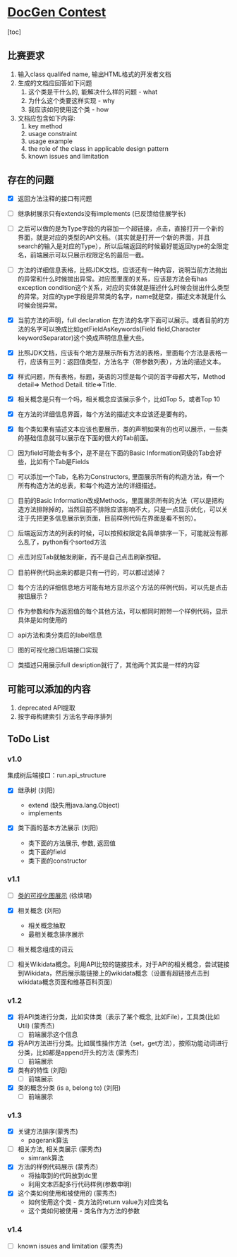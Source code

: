 # [DocGen Contest](https://dysdoc.github.io/docgen2/index.html)

[toc]

## 比赛要求

1. 输入class qualifed name, 输出HTML格式的开发者文档
2. 生成的文档应回答如下问题
   1. 这个类是干什么的, 能解决什么样的问题 - what
   2. 为什么这个类要这样实现 - why
   3. 我应该如何使用这个类 - how
3. 文档应包含如下内容:
   1. key method
   2. usage constraint
   3. usage example
   4. the role of the class in applicable design pattern
   5. known issues and limitation



## 存在的问题
- [x] 返回方法注释的接口有问题
- [ ] 继承树展示只有extends没有implements (已反馈给佳展学长)
- [ ] 之后可以做的是为Type字段的内容加一个超链接，点击，直接打开一个新的界面，就是对应的类型的API文档。（其实就是打开一个新的界面，并且search的输入是对应的Type），所以后端返回的时候最好能返回type的全限定名，前端展示可以只展示权限定名的最后一截。
- [ ] 方法的详细信息表格，比照JDK文档，应该还有一种内容，说明当前方法抛出的异常和什么时候抛出异常。对应图里面的关系，应该是方法会有has exception condition这个关系，对应的实体就是描述什么时候会抛出什么类型的异常。对应的type字段是异常类的名字，name就是空，描述文本就是什么时候会抛异常。
- [x] 当前方法的声明，full declaration 在方法的名字下面可以展示。或者目前的方法的名字可以换成比如getFieldAsKeywords(Field field,Character keywordSeparator)这个换成声明信息量大些。
- [x] 比照JDK文档，应该有个地方是展示所有方法的表格，里面每个方法是表格一行，应该有三列：返回值类型，方法名字（带参数列表），方法的描述文本。
- [x] 样式问题，所有表格，标题，英语的习惯是每个词的首字母都大写，Method detail=> Method Detail. title=>Title. 
- [x] 相关概念是只有一个吗，相关概念应该展示多个，比如Top 5，或者Top 10
- [x] 在方法的详细信息界面，每个方法的描述文本应该还是要有的。
- [x] 每个类如果有描述文本应该也要展示，类的声明如果有的也可以展示，一些类的基础信息就可以展示在下面的很大的Tab前面。
- [ ] 因为field可能会有多个，是不是在下面的Basic Information同级的Tab会好些，比如有个Tab是Fields
- [ ] 可以添加一个Tab，名称为Constructors, 里面展示所有的构造方法，有一个所有构造方法的总表，和每个构造方法的详细描述。
- [ ] 目前的Basic Information改成Methods，里面展示所有的方法（可以是把构造方法排除掉的，当然目前不排除应该影响不大，只是一点显示优化，可以关注于先把更多信息展示到页面，目前样例代码在界面是看不到的）。
- [ ] 后端返回方法的列表的时候，可以按照权限定名简单排序一下，可能就没有那么乱了，python有个sorted方法 
- [ ] 点击对应Tab就触发刷新，而不是自己点击刷新按钮。
- [ ] 目前样例代码出来的都是只有一行的，可以都过滤掉？
- [ ] 每个方法的详细信息地方可能有地方显示这个方法的样例代码，可以先是点击按钮展示？
- [ ] 作为参数和作为返回值的每个其他方法，可以都同时附带一个样例代码，显示具体是如何使用的
- [ ] api方法和类分类后的label信息
- [ ] 图的可视化接口后端接口实现
- [ ] 类描述只用展示full desription就行了，其他两个其实是一样的内容



## 可能可以添加的内容

1. deprecated API提取
2. 按字母构建索引 方法名字母序排列

   



## ToDo List

### v1.0


集成树后端接口：run.api_structure


- [x] 继承树 (刘阳)
  - extend (缺失用java.lang.Object)
  - implements 

- [x] 类下面的基本方法展示 (刘阳)
  - 类下面的方法展示, 参数, 返回值
  - 类下面的field
  - 类下面的constructor

### v1.1 

- [ ] [类的可视化图展示](http://bigcode.fudan.edu.cn/kg/index.html#/ElementGraph/890) (徐焕珺)

- [x] 相关概念 (刘阳)
  - 相关概念抽取
  - 最相关概念排序展示
- [ ] 相关概念组成的词云 
- [ ] 相关Wikidata概念。利用API比较的链接技术，对于API的相关概念，尝试链接到Wikidata，然后展示能链接上的wikidata概念（设置有超链接点击到wikidata概念页面和维基百科页面）

### v1.2

- [x] 将API类进行分类，比如实体类（表示了某个概念, 比如File），工具类(比如Util) (蒙秀杰)
  - [ ] 前端展示这个信息

- [x] 将API方法进行分类。比如属性操作方法（set，get方法），按照功能动词进行分类，比如都是append开头的方法 (蒙秀杰)
  - [ ] 前端展示

- [x] 类有的特性 (刘阳)
  - [ ] 前端展示
- [x] 类的概念分类 (is a, belong to) (刘阳)
  - [ ] 前端展示

### v1.3

- [x] 关键方法排序(蒙秀杰)
  - pagerank算法
- [ ] 相关方法, 相关类展示 (蒙秀杰)
  - simrank算法
- [x] 方法的样例代码展示 (蒙秀杰)
  - 将抽取到的代码放到dc里
  - 利用文本匹配多行代码样例(参数申明)
- [x] 这个类如何使用和被使用的 (蒙秀杰)
  - 如何使用这个类 - 类方法的return value为对应类名
  - 这个类如何被使用 - 类名作为方法的参数

### v1.4

- [ ] known issues and limitation (蒙秀杰)

